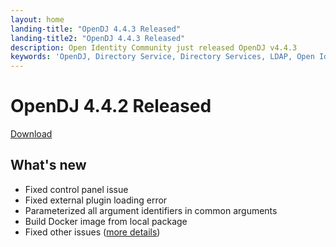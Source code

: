 ```yaml
---
layout: home
landing-title: "OpenDJ 4.4.3 Released"
landing-title2: "OpenDJ 4.4.3 Released"
description: Open Identity Community just released OpenDJ v4.4.3
keywords: 'OpenDJ, Directory Service, Directory Services, LDAP, Open Identity Platform, Docker'
---
```

# OpenDJ 4.4.2 Released
[Download](https://github.com/OpenIdentityPlatform/OpenDJ/releases/tag/4.4.3)
## What's new
* Fixed control panel issue
* Fixed external plugin loading error
* Parameterized all argument identifiers in common arguments
* Build Docker image from local package
* Fixed other issues ([more details](https://github.com/OpenIdentityPlatform/OpenDJ/compare/cb421e386051d5d7b9b9d4155f979f23a3bb70eb...93e2ea029d18a6ca81d837c43228f274d4f0ce61))
